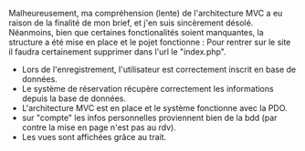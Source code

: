 Malheureusement, ma compréhension (lente) de l'architecture MVC a eu raison de la finalité de mon brief, et j'en suis sincèrement désolé. 
Néanmoins, bien que certaines fonctionalités soient manquantes, la structure a été mise en place et le pojet fonctionne :
Pour rentrer sur le site il faudra certainement supprimer dans l'url le "index.php".

- Lors de l'enregistrement, l'utilisateur est correctement inscrit en base de données.
- Le système de réservation récupère correctement les informations depuis la base de données.
- L'architecture MVC est en place et le système fonctionne avec la PDO.
- sur "compte" les infos personnelles proviennent bien de la bdd (par contre la mise en page n'est pas au rdv).
- Les vues sont affichées grâce au trait.
